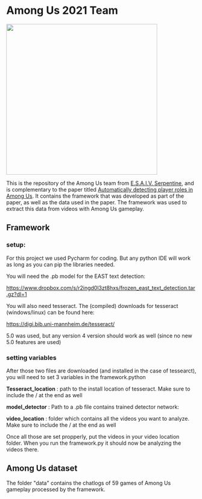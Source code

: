 # Among Us 2021 Team

<img src="https://serpentine.ai/wp-content/uploads/2019/02/Final-design-serpentine.png" width="400px">

This is the repository of the Among Us team
from [E.S.A.I.V. Serpentine](https://www.serpentine.ai), and  is complementary to the paper titled [Automatically detecting player roles in Among Us](https://ieee-cog.org/2021/assets/papers/paper_249.pdf). 
It contains the framework that was developed as part of the paper, as well as the data used in the paper. The framework was used to extract this data from videos with Among Us gameplay. 

## Framework

### setup:

For this project we used Pycharm for coding. But any python IDE will work as long as you can pip the libraries needed.

You will need the .pb model for the EAST text detection:

https://www.dropbox.com/s/r2ingd0l3zt8hxs/frozen_east_text_detection.tar.gz?dl=1

You will also need tesseract.
The (compiled) downloads for tesseract (windows/linux) can be found here:

https://digi.bib.uni-mannheim.de/tesseract/

5.0 was used, but any version 4 version should work as well (since no new 5.0 features are used)

### setting variables

After those two files are downloaded (and installed in the case of tessearct), you will need to set 3 variables in the framework.python


**Tesseract_location** :  path to the install location of tesseract. Make sure to include the / at the end as well

**model_detector** : Path to a .pb file contains trained detector network:


**video_location** : folder which contains all the videos you want to analyze. Make sure to include the / at the end as well

Once all those are set propperly, put the videos in your video location folder. When you run the framework.py it should now be analyzing the videos there.

## Among Us dataset
The folder "data" contains the chatlogs of 59 games of Among Us gameplay processed by the framework.

